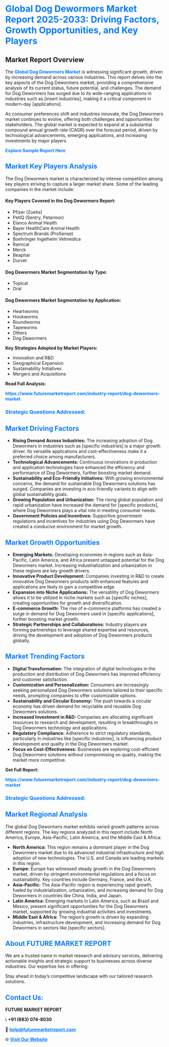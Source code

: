 <h1 style="color: #007BFF;">Global Dog Dewormers Market Report 2025-2033: Driving Factors, Growth Opportunities, and Key Players</h1>

<section id="overview">
<h2>Market Report Overview</h2>
<p>The <a href="https://www.futuremarketreport.com/industry-report/dog-dewormers-market" style="color: #007BFF; text-decoration: none;"><strong>Global Dog Dewormers Market</strong></a> is witnessing significant growth, driven by increasing demand across various industries. This report delves into the key aspects of the Dog Dewormers market, providing a comprehensive analysis of its current status, future potential, and challenges. The demand for Dog Dewormers has surged due to its wide-ranging applications in industries such as [insert industries], making it a critical component in modern-day [applications].</p>
<p>As consumer preferences shift and industries innovate, the Dog Dewormers market continues to evolve, offering both challenges and opportunities for stakeholders. The global market is expected to expand at a substantial compound annual growth rate (CAGR) over the forecast period, driven by technological advancements, emerging applications, and increasing investments by major players.</p>
</section>

<section id="overview">
<p><a href="https://www.futuremarketreport.com/request-sample/reportId=125741" style="color: #007BFF; text-decoration: none;"><strong>Explore Sample Report Here</strong></a></p>
</section>

<section id="key-players">
<h2 style="color: #007BFF;">Market Key Players Analysis</h2>
<p>The Dog Dewormers market is characterized by intense competition among key players striving to capture a larger market share. Some of the leading companies in the market include:</p>
<h4>Key Players Covered in the Dog Dewormers Report:</h4>
<ul><li>Pfizer (Zoetis)</li><li>PetIQ (Sentry, Petarmor)</li><li>Elanco Animal Health</li><li>Bayer HealthCare Animal Health</li><li>Spectrum Brands (ProSense)</li><li>Boehringer Ingelheim Vetmedica</li><li>Ramical</li><li>Merck</li><li>Beaphar</li><li>Durvet</li></ul>
<h4>Dog Dewormers Market Segmentation by Type:</h4>
<ul><li>Topical</li><li>Oral</li></ul>

<h4>Dog Dewormers Market Segmentation by Application:</h4>
<ul><li>Heartworms</li><li>Hookworms</li><li>Roundworms</li><li>Tapeworms</li><li>Others</li><li>Dog Dewormers</li></ul>
<p><strong>Key Strategies Adopted by Market Players:</strong></p>
<ul>
<li>Innovation and R&D</li>
<li>Geographical Expansion</li>
<li>Sustainability Initiatives</li>
<li>Mergers and Acquisitions</li>
</ul>
</section>

<section>
<p><strong>Read Full Analysis: </strong></p><a href="https://www.futuremarketreport.com/industry-report/dog-dewormers-market" style="color: #007BFF; text-decoration: none;"><strong>https://www.futuremarketreport.com/industry-report/dog-dewormers-market</strong></a>
<h3 style="color: #007BFF;">Strategic Questions Addressed:</h3>
</section>

<section id="driving-factors">
<h2 style="color: #007BFF;">Market Driving Factors</h2>
<ul>
<li><strong>Rising Demand Across Industries:</strong> The increasing adoption of Dog Dewormers in industries such as [specific industries] is a major growth driver. Its versatile applications and cost-effectiveness make it a preferred choice among manufacturers.</li>
<li><strong>Technological Advancements:</strong> Continuous innovations in production and application technologies have enhanced the efficiency and performance of Dog Dewormers, further boosting market demand.</li>
<li><strong>Sustainability and Eco-Friendly Initiatives:</strong> With growing environmental concerns, the demand for sustainable Dog Dewormers solutions has surged. Companies are investing in eco-friendly variants to align with global sustainability goals.</li>
<li><strong>Growing Population and Urbanization:</strong> The rising global population and rapid urbanization have increased the demand for [specific products], where Dog Dewormers plays a vital role in meeting consumer needs.</li>
<li><strong>Government Policies and Incentives:</strong> Supportive government regulations and incentives for industries using Dog Dewormers have created a conducive environment for market growth.</li>
</ul>
</section>

<section id="growth-opportunities">
<h2 style="color: #007BFF;">Market Growth Opportunities</h2>
<ul>
<li><strong>Emerging Markets:</strong> Developing economies in regions such as Asia-Pacific, Latin America, and Africa present untapped potential for the Dog Dewormers market. Increasing industrialization and urbanization in these regions are key growth drivers.</li>
<li><strong>Innovative Product Development:</strong> Companies investing in R&D to create innovative Dog Dewormers products with enhanced features and applications are likely to gain a competitive edge.</li>
<li><strong>Expansion into Niche Applications:</strong> The versatility of Dog Dewormers allows it to be utilized in niche markets such as [specific niches], creating opportunities for growth and diversification.</li>
<li><strong>E-commerce Growth:</strong> The rise of e-commerce platforms has created a surge in demand for Dog Dewormers used in [specific applications], further boosting market growth.</li>
<li><strong>Strategic Partnerships and Collaborations:</strong> Industry players are forming partnerships to leverage shared expertise and resources, driving the development and adoption of Dog Dewormers products globally.</li>
</ul>
</section>

<section id="trending-factors">
<h2 style="color: #007BFF;">Market Trending Factors</h2>
<ul>
<li><strong>Digital Transformation:</strong> The integration of digital technologies in the production and distribution of Dog Dewormers has improved efficiency and customer satisfaction.</li>
<li><strong>Customization and Personalization:</strong> Consumers are increasingly seeking personalized Dog Dewormers solutions tailored to their specific needs, prompting companies to offer customizable options.</li>
<li><strong>Sustainability and Circular Economy:</strong> The push towards a circular economy has driven demand for recyclable and reusable Dog Dewormers solutions.</li>
<li><strong>Increased Investment in R&D:</strong> Companies are allocating significant resources to research and development, resulting in breakthroughs in Dog Dewormers technology and applications.</li>
<li><strong>Regulatory Compliance:</strong> Adherence to strict regulatory standards, particularly in industries like [specific industries], is influencing product development and quality in the Dog Dewormers market.</li>
<li><strong>Focus on Cost-Effectiveness:</strong> Businesses are exploring cost-efficient Dog Dewormers solutions without compromising on quality, making the market more competitive.</li>
</ul>
</section>

<section>
<p><strong>Get Full Report: </strong></p><a href="https://www.futuremarketreport.com/industry-report/dog-dewormers-market" style="color: #007BFF; text-decoration: none;"><strong>https://www.futuremarketreport.com/industry-report/dog-dewormers-market</strong></a>
<h3 style="color: #007BFF;">Strategic Questions Addressed:</h3>
</section>


<section id="regional-analysis">
<h2 style="color: #007BFF;">Market Regional Analysis</h2>
<p>The global Dog Dewormers market exhibits varied growth patterns across different regions. The key regions analyzed in this report include North America, Europe, Asia-Pacific, Latin America, and the Middle East & Africa:</p>
<ul>
<li><strong>North America:</strong> This region remains a dominant player in the Dog Dewormers market due to its advanced industrial infrastructure and high adoption of new technologies. The U.S. and Canada are leading markets in this region.</li>
<li><strong>Europe:</strong> Europe has witnessed steady growth in the Dog Dewormers market, driven by stringent environmental regulations and a focus on sustainability. Key countries include Germany, France, and the U.K.</li>
<li><strong>Asia-Pacific:</strong> The Asia-Pacific region is experiencing rapid growth, fueled by industrialization, urbanization, and increasing demand for Dog Dewormers in countries like China, India, and Japan.</li>
<li><strong>Latin America:</strong> Emerging markets in Latin America, such as Brazil and Mexico, present significant opportunities for the Dog Dewormers market, supported by growing industrial activities and investments.</li>
<li><strong>Middle East & Africa:</strong> The region’s growth is driven by expanding industries, infrastructure development, and increasing demand for Dog Dewormers in sectors like [specific sectors].</li>
</ul>
</section>

<footer>
<h2 style="color: #007BFF;">About FUTURE MARKET REPORT</h2>
<p>We are a trusted name in market research and advisory services, delivering actionable insights and strategic support to businesses across diverse industries. Our expertise lies in offering:</p>

<p>Stay ahead in today’s competitive landscape with our tailored research solutions.</p>

<h2 style="color: #007BFF;">Contact Us:</h2>
<p><strong>FUTURE MARKET REPORT</strong></p>
<p>📞 <strong>+91 (883) 074-8030</strong></p>
<p>📧 <strong><a href="mailto:help@futuremarketreport.com" style="color: #007BFF;">help@futuremarketreport.com</a></strong></p>
<p>🌐 <strong><a href="https://www.futuremarketreport.com/" style="color: #007BFF;">Visit Our Website</a></strong></p>
</footer>